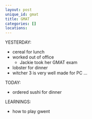 ```yaml
---
layout: post
unique_id: gmat
title: GMAT
categories: []
locations: 
---
```


YESTERDAY:
* cereal for lunch
* worked out of office
  * Jackie took her GMAT exam
* lobster for dinner
* witcher 3 is very well made for PC ...

TODAY:

* ordered sushi for dinner

LEARNINGS:
* how to play gwent
